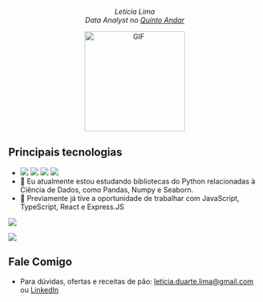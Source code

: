 
<p align="center">
  <em>
    Letícia Lima
    <br>
    Data Analyst no <a href='https://www.quintoandar.com.br/'>Quinto Andar</a>
    <br>
  </em>
</p>
<p align="center"><img align="center" width="200px" alt="GIF" src="https://media.giphy.com/media/d3JtCNegRi2zgmpG/giphy.gif" /></p>

## Principais tecnologias

- <img src="https://img.shields.io/badge/-Python-3776AB?style=flat-square&logo=python&logoColor=black" /> <img src="https://img.shields.io/badge/-JavaScript-F7DF1E?style=flat-square&logo=javascript&logoColor=black" /> <img src="https://img.shields.io/badge/-MySQL-4479A1?style=flat-square&logo=mysql&logoColor=cyan" /> <img src="https://img.shields.io/badge/-MongoDB-47A248?style=flat-square&logo=mongodb&logoColor=green" />
- 📖 Eu atualmente estou estudando bibliotecas do Python relacionadas à Ciência de Dados, como Pandas, Numpy e Seaborn.
- 📖 Previamente já tive a oportunidade de trabalhar com JavaScript, TypeScript, React e Express.JS

![](https://github-readme-stats.vercel.app/api/top-langs/?username=lcdlima&theme=buefy&layout=compact)

![](https://github-readme-stats.vercel.app/api?username=lcdlima&show_icons=true&hide_border=true)

## Fale Comigo

- Para dúvidas, ofertas e receitas de pão: leticia.duarte.lima@gmail.com ou <a href="https://www.linkedin.com/in/leticiaduartelima/">LinkedIn</a>

